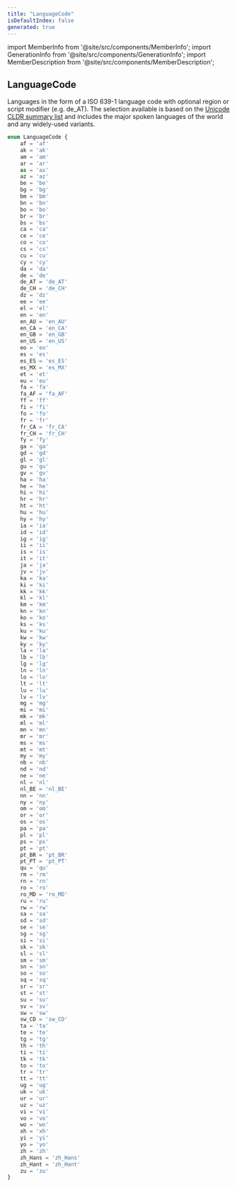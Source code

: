 ```yaml
---
title: "LanguageCode"
isDefaultIndex: false
generated: true
---
```

<!-- This file was generated from the Vendure source. Do not modify. Instead, re-run the "docs:build" script -->
import MemberInfo from '@site/src/components/MemberInfo';
import GenerationInfo from '@site/src/components/GenerationInfo';
import MemberDescription from '@site/src/components/MemberDescription';


## LanguageCode

<GenerationInfo sourceFile="packages/common/src/generated-types.ts" sourceLine="2246" packageName="@vendure/common" />

Languages in the form of a ISO 639-1 language code with optional
region or script modifier (e.g. de_AT). The selection available is based
on the [Unicode CLDR summary list](https://unicode-org.github.io/cldr-staging/charts/37/summary/root.html)
and includes the major spoken languages of the world and any widely-used variants.

```ts title="Signature"
enum LanguageCode {
    af = 'af'
    ak = 'ak'
    am = 'am'
    ar = 'ar'
    as = 'as'
    az = 'az'
    be = 'be'
    bg = 'bg'
    bm = 'bm'
    bn = 'bn'
    bo = 'bo'
    br = 'br'
    bs = 'bs'
    ca = 'ca'
    ce = 'ce'
    co = 'co'
    cs = 'cs'
    cu = 'cu'
    cy = 'cy'
    da = 'da'
    de = 'de'
    de_AT = 'de_AT'
    de_CH = 'de_CH'
    dz = 'dz'
    ee = 'ee'
    el = 'el'
    en = 'en'
    en_AU = 'en_AU'
    en_CA = 'en_CA'
    en_GB = 'en_GB'
    en_US = 'en_US'
    eo = 'eo'
    es = 'es'
    es_ES = 'es_ES'
    es_MX = 'es_MX'
    et = 'et'
    eu = 'eu'
    fa = 'fa'
    fa_AF = 'fa_AF'
    ff = 'ff'
    fi = 'fi'
    fo = 'fo'
    fr = 'fr'
    fr_CA = 'fr_CA'
    fr_CH = 'fr_CH'
    fy = 'fy'
    ga = 'ga'
    gd = 'gd'
    gl = 'gl'
    gu = 'gu'
    gv = 'gv'
    ha = 'ha'
    he = 'he'
    hi = 'hi'
    hr = 'hr'
    ht = 'ht'
    hu = 'hu'
    hy = 'hy'
    ia = 'ia'
    id = 'id'
    ig = 'ig'
    ii = 'ii'
    is = 'is'
    it = 'it'
    ja = 'ja'
    jv = 'jv'
    ka = 'ka'
    ki = 'ki'
    kk = 'kk'
    kl = 'kl'
    km = 'km'
    kn = 'kn'
    ko = 'ko'
    ks = 'ks'
    ku = 'ku'
    kw = 'kw'
    ky = 'ky'
    la = 'la'
    lb = 'lb'
    lg = 'lg'
    ln = 'ln'
    lo = 'lo'
    lt = 'lt'
    lu = 'lu'
    lv = 'lv'
    mg = 'mg'
    mi = 'mi'
    mk = 'mk'
    ml = 'ml'
    mn = 'mn'
    mr = 'mr'
    ms = 'ms'
    mt = 'mt'
    my = 'my'
    nb = 'nb'
    nd = 'nd'
    ne = 'ne'
    nl = 'nl'
    nl_BE = 'nl_BE'
    nn = 'nn'
    ny = 'ny'
    om = 'om'
    or = 'or'
    os = 'os'
    pa = 'pa'
    pl = 'pl'
    ps = 'ps'
    pt = 'pt'
    pt_BR = 'pt_BR'
    pt_PT = 'pt_PT'
    qu = 'qu'
    rm = 'rm'
    rn = 'rn'
    ro = 'ro'
    ro_MD = 'ro_MD'
    ru = 'ru'
    rw = 'rw'
    sa = 'sa'
    sd = 'sd'
    se = 'se'
    sg = 'sg'
    si = 'si'
    sk = 'sk'
    sl = 'sl'
    sm = 'sm'
    sn = 'sn'
    so = 'so'
    sq = 'sq'
    sr = 'sr'
    st = 'st'
    su = 'su'
    sv = 'sv'
    sw = 'sw'
    sw_CD = 'sw_CD'
    ta = 'ta'
    te = 'te'
    tg = 'tg'
    th = 'th'
    ti = 'ti'
    tk = 'tk'
    to = 'to'
    tr = 'tr'
    tt = 'tt'
    ug = 'ug'
    uk = 'uk'
    ur = 'ur'
    uz = 'uz'
    vi = 'vi'
    vo = 'vo'
    wo = 'wo'
    xh = 'xh'
    yi = 'yi'
    yo = 'yo'
    zh = 'zh'
    zh_Hans = 'zh_Hans'
    zh_Hant = 'zh_Hant'
    zu = 'zu'
}
```

